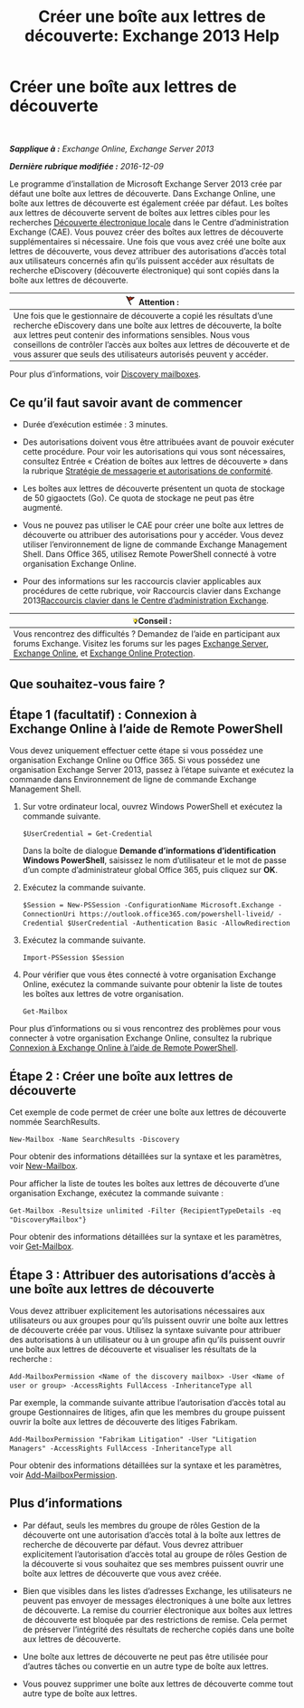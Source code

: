 ﻿---
title: 'Créer une boîte aux lettres de découverte: Exchange 2013 Help'
TOCTitle: Créer une boîte aux lettres de découverte
ms:assetid: bc20285d-35e2-4e49-9bd3-38abf96114ba
ms:mtpsurl: https://technet.microsoft.com/fr-fr/library/Dd638177(v=EXCHG.150)
ms:contentKeyID: 50479074
ms.date: 04/24/2018
mtps_version: v=EXCHG.150
ms.translationtype: HT
---

# Créer une boîte aux lettres de découverte

 

_**Sapplique à :** Exchange Online, Exchange Server 2013_

_**Dernière rubrique modifiée :** 2016-12-09_

Le programme d’installation de Microsoft Exchange Server 2013 crée par défaut une boîte aux lettres de découverte. Dans Exchange Online, une boîte aux lettres de découverte est également créée par défaut. Les boîtes aux lettres de découverte servent de boîtes aux lettres cibles pour les recherches [Découverte électronique locale](in-place-ediscovery-exchange-2013-help.md) dans le Centre d’administration Exchange (CAE). Vous pouvez créer des boîtes aux lettres de découverte supplémentaires si nécessaire. Une fois que vous avez créé une boîte aux lettres de découverte, vous devez attribuer des autorisations d’accès total aux utilisateurs concernés afin qu’ils puissent accéder aux résultats de recherche eDiscovery (découverte électronique) qui sont copiés dans la boîte aux lettres de découverte.

<table>
<thead>
<tr class="header">
<th><img src="images/JJ673034.Caution(EXCHG.150).gif" title="Attention" alt="Attention" />Attention :</th>
</tr>
</thead>
<tbody>
<tr class="odd">
<td>Une fois que le gestionnaire de découverte a copié les résultats d’une recherche eDiscovery dans une boîte aux lettres de découverte, la boîte aux lettres peut contenir des informations sensibles. Nous vous conseillons de contrôler l’accès aux boîtes aux lettres de découverte et de vous assurer que seuls des utilisateurs autorisés peuvent y accéder.</td>
</tr>
</tbody>
</table>


Pour plus d’informations, voir [Discovery mailboxes](in-place-ediscovery-exchange-2013-help.md).

## Ce qu’il faut savoir avant de commencer

  - Durée d’exécution estimée : 3 minutes.

  - Des autorisations doivent vous être attribuées avant de pouvoir exécuter cette procédure. Pour voir les autorisations qui vous sont nécessaires, consultez Entrée « Création de boîtes aux lettres de découverte » dans la rubrique [Stratégie de messagerie et autorisations de conformité](messaging-policy-and-compliance-permissions-exchange-2013-help.md).

  - Les boîtes aux lettres de découverte présentent un quota de stockage de 50 gigaoctets (Go). Ce quota de stockage ne peut pas être augmenté.

  - Vous ne pouvez pas utiliser le CAE pour créer une boîte aux lettres de découverte ou attribuer des autorisations pour y accéder. Vous devez utiliser l’environnement de ligne de commande Exchange Management Shell. Dans Office 365, utilisez Remote PowerShell connecté à votre organisation Exchange Online.

  - Pour des informations sur les raccourcis clavier applicables aux procédures de cette rubrique, voir Raccourcis clavier dans Exchange 2013[Raccourcis clavier dans le Centre d’administration Exchange](keyboard-shortcuts-in-the-exchange-admin-center-exchange-online-protection-help.md).

<table>
<thead>
<tr class="header">
<th><img src="images/Bb125224.tip(EXCHG.150).gif" title="Conseil" alt="Conseil" />Conseil :</th>
</tr>
</thead>
<tbody>
<tr class="odd">
<td>Vous rencontrez des difficultés ? Demandez de l’aide en participant aux forums Exchange. Visitez les forums sur les pages <a href="https://go.microsoft.com/fwlink/p/?linkid=60612">Exchange Server</a>, <a href="https://go.microsoft.com/fwlink/p/?linkid=267542">Exchange Online</a>, et <a href="https://go.microsoft.com/fwlink/p/?linkid=285351">Exchange Online Protection</a>.</td>
</tr>
</tbody>
</table>


## Que souhaitez-vous faire ?

## Étape 1 (facultatif) : Connexion à Exchange Online à l’aide de Remote PowerShell

Vous devez uniquement effectuer cette étape si vous possédez une organisation Exchange Online ou Office 365. Si vous possédez une organisation Exchange Server 2013, passez à l’étape suivante et exécutez la commande dans Environnement de ligne de commande Exchange Management Shell.

1.  Sur votre ordinateur local, ouvrez Windows PowerShell et exécutez la commande suivante.
    
        $UserCredential = Get-Credential
    
    Dans la boîte de dialogue **Demande d’informations d’identification Windows PowerShell**, saisissez le nom d’utilisateur et le mot de passe d’un compte d’administrateur global Office 365, puis cliquez sur **OK**.

2.  Exécutez la commande suivante.
    
        $Session = New-PSSession -ConfigurationName Microsoft.Exchange -ConnectionUri https://outlook.office365.com/powershell-liveid/ -Credential $UserCredential -Authentication Basic -AllowRedirection

3.  Exécutez la commande suivante.
    
        Import-PSSession $Session

4.  Pour vérifier que vous êtes connecté à votre organisation Exchange Online, exécutez la commande suivante pour obtenir la liste de toutes les boîtes aux lettres de votre organisation.
    
        Get-Mailbox

Pour plus d’informations ou si vous rencontrez des problèmes pour vous connecter à votre organisation Exchange Online, consultez la rubrique [Connexion à Exchange Online à l’aide de Remote PowerShell](https://go.microsoft.com/fwlink/p/?linkid=517283).

## Étape 2 : Créer une boîte aux lettres de découverte

Cet exemple de code permet de créer une boîte aux lettres de découverte nommée SearchResults.

    New-Mailbox -Name SearchResults -Discovery 

Pour obtenir des informations détaillées sur la syntaxe et les paramètres, voir [New-Mailbox](https://technet.microsoft.com/fr-fr/library/aa997663\(v=exchg.150\)).

Pour afficher la liste de toutes les boîtes aux lettres de découverte d’une organisation Exchange, exécutez la commande suivante :

    Get-Mailbox -Resultsize unlimited -Filter {RecipientTypeDetails -eq "DiscoveryMailbox"}

Pour obtenir des informations détaillées sur la syntaxe et les paramètres, voir [Get-Mailbox](https://technet.microsoft.com/fr-fr/library/bb123685\(v=exchg.150\)).

## Étape 3 : Attribuer des autorisations d’accès à une boîte aux lettres de découverte

Vous devez attribuer explicitement les autorisations nécessaires aux utilisateurs ou aux groupes pour qu’ils puissent ouvrir une boîte aux lettres de découverte créée par vous. Utilisez la syntaxe suivante pour attribuer des autorisations à un utilisateur ou à un groupe afin qu’ils puissent ouvrir une boîte aux lettres de découverte et visualiser les résultats de la recherche :

    Add-MailboxPermission <Name of the discovery mailbox> -User <Name of user or group> -AccessRights FullAccess -InheritanceType all

Par exemple, la commande suivante attribue l’autorisation d’accès total au groupe Gestionnaires de litiges, afin que les membres du groupe puissent ouvrir la boîte aux lettres de découverte des litiges Fabrikam.

    Add-MailboxPermission "Fabrikam Litigation" -User "Litigation Managers" -AccessRights FullAccess -InheritanceType all

Pour obtenir des informations détaillées sur la syntaxe et les paramètres, voir [Add-MailboxPermission](https://technet.microsoft.com/fr-fr/library/bb124097\(v=exchg.150\)).

## Plus d’informations

  - Par défaut, seuls les membres du groupe de rôles Gestion de la découverte ont une autorisation d’accès total à la boîte aux lettres de recherche de découverte par défaut. Vous devrez attribuer explicitement l’autorisation d’accès total au groupe de rôles Gestion de la découverte si vous souhaitez que ses membres puissent ouvrir une boîte aux lettres de découverte que vous avez créée.

  - Bien que visibles dans les listes d’adresses Exchange, les utilisateurs ne peuvent pas envoyer de messages électroniques à une boîte aux lettres de découverte. La remise du courrier électronique aux boîtes aux lettres de découverte est bloquée par des restrictions de remise. Cela permet de préserver l’intégrité des résultats de recherche copiés dans une boîte aux lettres de découverte.

  - Une boîte aux lettres de découverte ne peut pas être utilisée pour d’autres tâches ou convertie en un autre type de boîte aux lettres.

  - Vous pouvez supprimer une boîte aux lettres de découverte comme tout autre type de boîte aux lettres.

